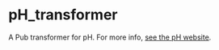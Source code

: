 # pH_transformer

A Pub transformer for pH. For more info, [see the pH website](https://refi64.com/pH/).
